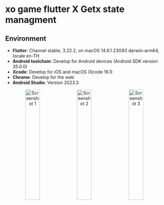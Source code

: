 # xo game flutter X Getx state managment

## Environment
- **Flutter**: Channel stable, 3.22.2, on macOS 14.6.1 23G93 darwin-arm64, locale en-TH
- **Android toolchain**: Develop for Android devices (Android SDK version 35.0.0)
- **Xcode**: Develop for iOS and macOS (Xcode 16.1)
- **Chrome**: Develop for the web
- **Android Studio**: Version 2023.3



<p align="center">
  <img src="https://github.com/user-attachments/assets/2615a0df-15ab-48e6-b1d6-7df7a7baaa25" alt="Screenshot 1" width="30%" style="margin-right: 10px;">
  <img src="https://github.com/user-attachments/assets/b69d418c-6f69-4e7d-80d9-09426408b135" alt="Screenshot 2" width="30%" style="margin-right: 10px;">
  <img src="https://github.com/user-attachments/assets/270110f6-082c-49b7-875e-96c760877827" alt="Screenshot 3" width="30%">
</p>
